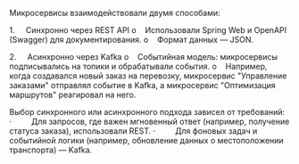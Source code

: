 Микросервисы взаимодействовали двумя способами:

1.     Синхронно через REST API
	o    Использовали Spring Web и OpenAPI (Swagger) для документирования.
	o    Формат данных — JSON.

2.     Асинхронно через Kafka
	o    Событийная модель: микросервисы подписывались на топики и обрабатывали события.
	o    Например, когда создавался новый заказ на перевозку, микросервис "Управление заказами" отправлял событие в Kafka, а микросервис "Оптимизация маршрутов" реагировал на него.

Выбор синхронного или асинхронного подхода зависел от требований:
	·         Для запросов, где важен мгновенный ответ (например, получение статуса заказа), использовали REST.
	·         Для фоновых задач и событийной логики (например, обновление данных о местоположении транспорта) — Kafka.
